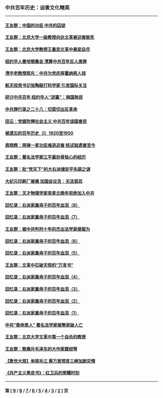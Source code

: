 ### 中共百年历史：迫害文化精英
---
#### [王友群：中国的功臣 中共的囚徒](../../pages/nf1176111/n13291790.md?10120430) 
#### [王友群：北京大学一级教授向达文革被迫害致死](../../pages/nf1176111/n13150966.md?10120430) 
#### [王友群：北京大学教授王重民文革中悬梁自尽](../../pages/nf1176111/n13084645.md?10120430) 
#### [纽约华人曼哈顿集会 清算中共百年反人类罪](../../pages/nf1176111/n13084157.md?10120430) 
#### [清华老教授怒斥：中共为党庆挥霍纳税人钱](../../pages/nf1176111/n13071430.md?10120430) 
#### [航天投资书记张陶殴打科学家 引发国际关注](../../pages/nf1176111/n13069132.md?10120430) 
#### [研讨中共百年 纽约华人“送匾”：祸国殃民](../../pages/nf1176111/n13057367.md?10120430) 
#### [中共罪行录之二十八：切菜切出反革命](../../pages/nf1176111/n13030600.md?10120430) 
#### [田云：党媒吹捧社会主义 中共百年误国害民](../../pages/nf1176111/n13006682.md?10120430) 
#### [被遗忘的百年历史（I）1920至1950](../../pages/nf1176111/n12986411.md?10120430) 
#### [周晓辉：两弹一星功臣难逃迫害 核试验遗害至今](../../pages/nf1176111/n12974997.md?10120430) 
#### [王友群：著名法学家江平最刻骨铭心的经历](../../pages/nf1176111/n12970787.md?10120430) 
#### [王友群：批“党天下”的大右派储安平失踪之谜](../../pages/nf1176111/n12954229.md?10120430) 
#### [大纪元印刷厂被袭 加国会议员：无法容忍](../../pages/nf1176111/n12883028.md?10120430) 
#### [王友群：天才物理学家束星北晚年拒绝加入中共](../../pages/nf1176111/n12792913.md?10120430) 
#### [回忆录：右派家属母子的百年血泪（8）](../../pages/nf1176111/n12706196.md?10120430) 
#### [回忆录：右派家属母子的百年血泪（7）](../../pages/nf1176111/n12706191.md?10120430) 
#### [王友群：被中共判刑十年的杰出法学家盛振为](../../pages/nf1176111/n12706141.md?10120430) 
#### [回忆录：右派家属母子的百年血泪（6）](../../pages/nf1176111/n12698863.md?10120430) 
#### [回忆录：右派家属母子的百年血泪（5）](../../pages/nf1176111/n12692515.md?10120430) 
#### [王友群：文革中石破天惊的“万言书”](../../pages/nf1176111/n12690994.md?10120430) 
#### [回忆录：右派家属母子的百年血泪（4）](../../pages/nf1176111/n12686410.md?10120430) 
#### [回忆录：右派家属母子的百年血泪（3）](../../pages/nf1176111/n12683820.md?10120430) 
#### [回忆录：右派家属母子的百年血泪（2）](../../pages/nf1176111/n12679738.md?10120430) 
#### [回忆录：右派家属母子的百年血泪（1）](../../pages/nf1176111/n12678112.md?10120430) 
#### [中共“救命恩人” 著名法学家被整家破人亡](../../pages/nf1176111/n12658168.md?10120430) 
#### [王友群：北京大学文革中第一个自杀的教授](../../pages/nf1176111/n12632697.md?10120430) 
#### [王友群：敢痛斥毛泽东的大作家聂绀弩](../../pages/nf1176111/n12384788.md?10120430) 
#### [【欺世大观】单挑毛江 黄万里预言三峡加剧灾情](../../pages/nf1176111/n12357101.md?10120430) 
#### [《共产主义黑皮书》：红卫兵的荣耀时刻](../../pages/nf1176111/n12190329.md?10120430) 

---
#### 第 [ [9](./9.md?10120430) / [8](./8.md?10120430) / [7](./7.md?10120430) / [6](./6.md?10120430) / [5](./5.md?10120430) / [4](./4.md?10120430) / [3](./3.md?10120430) / [2](./2.md?10120430) ] 页
